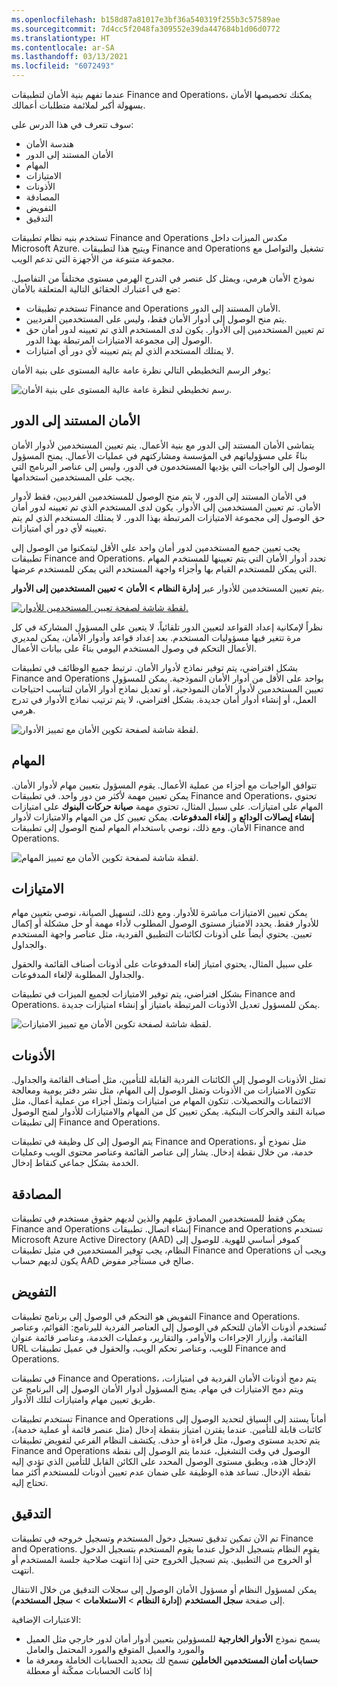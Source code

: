 ```yaml
---
ms.openlocfilehash: b158d87a81017e3bf36a540319f255b3c57589ae
ms.sourcegitcommit: 7d4cc5f2048fa309552e39da447684b1d06d0772
ms.translationtype: HT
ms.contentlocale: ar-SA
ms.lasthandoff: 03/13/2021
ms.locfileid: "6072493"
---
```

عندما تفهم بنية الأمان لتطبيقات Finance and Operations، يمكنك تخصيصها الأمان بسهولة أكبر لملائمة متطلبات أعمالك. 

سوف تتعرف في هذا الدرس على:

- هندسة الأمان
- الأمان المستند إلى الدور
- المهام
- الامتيازات
- الأذونات
- المصادقة
- التفويض
- التدقيق

تستخدم بنيه نظام تطبيقات Finance and Operations مكدس الميزات داخل Microsoft Azure. ويتيح هذا لتطبيقات Finance and Operations تشغيل والتواصل مع مجموعة متنوعة من الأجهزة التي تدعم الويب.  

نموذج الأمان هرمي، ويمثل كل عنصر في التدرج الهرمي مستوى مختلفاً من التفاصيل. ضع في اعتبارك الحقائق التالية المتعلقة بالأمان:

- تستخدم تطبيقات Finance and Operations الأمان المستند إلى الدور. 
- يتم منح الوصول إلى أدوار الأمان فقط، وليس على المستخدمين الفرديين. 
- تم تعيين المستخدمين إلى الأدوار. يكون لدى المستخدم الذي تم تعيينه لدور أمان حق الوصول إلى مجموعة الامتيازات المرتبطة بهذا الدور. 
- لا يمتلك المستخدم الذي لم يتم تعيينه لأي دور أي امتيازات.

يوفر الرسم التخطيطي التالي نظرة عامة عالية المستوى على بنية الأمان:

![رسم تخطيطي لنظرة عامة عالية المستوى على بنية الأمان.](../media/security-arch.png)

## <a name="role-based-security"></a>الأمان المستند إلى الدور 
يتماشى الأمان المستند إلى الدور مع بنية الأعمال. يتم تعيين المستخدمين لأدوار الأمان بناءً على مسؤولياتهم في المؤسسة ومشاركتهم في عمليات الأعمال. يمنح المسؤول الوصول إلى الواجبات التي يؤديها المستخدمون في الدور، وليس إلى عناصر البرنامج التي يجب على المستخدمين استخدامها. 

في الأمان المستند إلى الدور، لا يتم منح الوصول للمستخدمين الفرديين، فقط لأدوار الأمان. تم تعيين المستخدمين إلى الأدوار. يكون لدى المستخدم الذي تم تعيينه لدور أمان حق الوصول إلى مجموعة الامتيازات المرتبطة بهذا الدور. لا يمتلك المستخدم الذي لم يتم تعيينه لأي دور أي امتيازات. 

يجب تعيين جميع المستخدمين لدور أمان واحد على الأقل ليتمكنوا من الوصول إلى تطبيقات Finance and Operations. تحدد أدوار الأمان التي يتم تعيينها للمستخدم المهام التي يمكن للمستخدم القيام بها وأجزاء واجهة المستخدم التي يمكن للمستخدم عرضها.

يتم تعيين المستخدمين للأدوار عبر **إدارة النظام > الأمان > تعيين المستخدمين إلى الأدوار**.

[![لقطة شاشة لصفحة تعيين المستخدمين للأدوار.](../media/assign-users.png)](../media/assign-users.png#lightbox)

نظراً لإمكانية إعداد القواعد لتعيين الدور تلقائياً، لا يتعين على المسؤول المشاركة في كل مرة تتغير فيها مسؤوليات المستخدم. بعد إعداد قواعد وأدوار الأمان، يمكن لمديري الأعمال التحكم في وصول المستخدم اليومي بناءً على بيانات الأعمال.

بشكل افتراضي، يتم توفير نماذج لأدوار الأمان. ترتبط جميع الوظائف في تطبيقات Finance and Operations بواحد على الأقل من أدوار الأمان النموذجية. يمكن للمسؤول تعيين المستخدمين لأدوار الأمان النموذجية، أو تعديل نماذج أدوار الأمان لتناسب احتياجات العمل، أو إنشاء أدوار أمان جديدة. بشكل افتراضي، لا يتم ترتيب نماذج الأدوار في تدرج هرمي.

![لقطة شاشة لصفحة تكوين الأمان مع تمييز الأدوار.](../media/roles.png)

## <a name="duties"></a>المهام 

تتوافق الواجبات مع أجزاء من عملية الأعمال. يقوم المسؤول بتعيين مهام لأدوار الأمان. يمكن تعيين مهمة لأكثر من دور واحد. في تطبيقات Finance and Operations، تحتوي المهام على امتيازات. على سبيل المثال، تحتوي مهمة **صيانة حركات البنوك** على امتيازات **إنشاء إيصالات الودائع** و **إلغاء المدفوعات**. يمكن تعيين كل من المهام والامتيازات لأدوار الأمان. ومع ذلك، نوصي باستخدام المهام لمنح الوصول إلى تطبيقات Finance and Operations.

![لقطة شاشة لصفحة تكوين الأمان مع تمييز المهام.](../media/duties.png)

## <a name="privileges"></a>الامتيازات 

يمكن تعيين الامتيازات مباشرة للأدوار. ومع ذلك، لتسهيل الصيانة، نوصي بتعيين مهام للأدوار فقط. يحدد الامتياز مستوى الوصول المطلوب لأداء مهمة أو حل مشكلة أو إكمال تعيين. يحتوي أيضاً على أذونات لكائنات التطبيق الفردية، مثل عناصر واجهة المستخدم والجداول. 

على سبيل المثال، يحتوي امتياز إلغاء المدفوعات على أذونات أصناف القائمة والحقول والجداول المطلوبة لإلغاء المدفوعات.

بشكل افتراضي، يتم توفير الامتيازات لجميع الميزات في تطبيقات Finance and Operations. يمكن للمسؤول تعديل الأذونات المرتبطة بامتياز أو إنشاء امتيازات جديدة.

![لقطة شاشة لصفحة تكوين الأمان مع تمييز الامتيازات.](../media/privileges.png)

## <a name="permissions"></a>الأذونات 

تمثل الأذونات الوصول إلى الكائنات الفردية القابلة للتأمين، مثل أصناف القائمة والجداول. تتكون الامتيازات من الأذونات وتمثل الوصول إلى المهام، مثل نشر دفتر يومية ومعالجة الائتمانات والتحصيلات. تتكون المهام من امتيازات وتمثل أجزاء من عملية أعمال، مثل صيانة النقد والحركات البنكية. يمكن تعيين كل من المهام والامتيازات للأدوار لمنح الوصول إلى تطبيقات Finance and Operations.

يتم الوصول إلى كل وظيفة في تطبيقات Finance and Operations، مثل نموذج أو خدمة، من خلال نقطة إدخال. يشار إلى عناصر القائمة وعناصر محتوى الويب وعمليات الخدمة بشكل جماعي كنقاط إدخال.

## <a name="authentication"></a>المصادقة 

يمكن فقط للمستخدمين المصادق عليهم والذين لديهم حقوق مستخدم في تطبيقات Finance and Operations إنشاء اتصال. تطبيقات Finance and Operations تستخدم Microsoft Azure Active Directory (‏AAD) كموفر أساسي للهوية. للوصول إلى النظام، يجب توفير المستخدمين في مثيل تطبيقات Finance and Operations ويجب أن يكون لديهم حساب AAD صالح في مستأجر مفوض.

## <a name="authorization"></a>التفويض 

التفويض هو التحكم في الوصول إلى برنامج تطبيقات Finance and Operations. تُستخدم أذونات الأمان للتحكم في الوصول إلى العناصر الفردية للبرنامج: القوائم، وعناصر القائمة، وأزرار الإجراءات والأوامر، والتقارير، وعمليات الخدمة، وعناصر قائمة عنوان URL للويب، وعناصر تحكم الويب، والحقول في عميل تطبيقات Finance and Operations.

في تطبيقات Finance and Operations، يتم دمج أذونات الأمان الفردية في امتيازات، ويتم دمج الامتيازات في مهام. يمنح المسؤول أدوار الأمان الوصول إلى البرنامج عن طريق تعيين مهام وامتيازات لتلك الأدوار.

تستخدم تطبيقات Finance and Operations أماناً يستند إلى السياق لتحديد الوصول إلى كائنات قابلة للتأمين. عندما يقترن امتياز بنقطة إدخال (مثل عنصر قائمة أو عملية خدمة)، يتم تحديد مستوى وصول، مثل قراءة أو حذف. يكتشف النظام الفرعي لتفويض تطبيقات Finance and Operations الوصول في وقت التشغيل، عندما يتم الوصول إلى نقطة الإدخال هذه، ويطبق مستوى الوصول المحدد على الكائن القابل للتأمين الذي تؤدي إليه نقطة الإدخال. تساعد هذه الوظيفة على ضمان عدم تعيين أذونات للمستخدم أكثر مما تحتاج إليه.

## <a name="auditing"></a>التدقيق 

تم الآن تمكين تدقيق تسجيل دخول المستخدم وتسجيل خروجه في تطبيقات Finance and Operations. يقوم النظام بتسجيل الدخول عندما يقوم المستخدم بتسجيل الدخول أو الخروج من التطبيق. يتم تسجيل الخروج حتى إذا انتهت صلاحية جلسة المستخدم أو انتهت.

يمكن لمسؤول النظام أو مسؤول الأمان الوصول إلى سجلات التدقيق من خلال الانتقال إلى صفحة **سجل المستخدم** (**إدارة النظام** > **الاستعلامات** > **سجل المستخدم**).

الاعتبارات الإضافية:

- يسمح نموذج **الأدوار الخارجية** للمسؤولين بتعيين أدوار أمان لدور خارجي مثل العميل والمورد والعميل المتوقع والمورد المحتمل والعامل
- **حسابات أمان المستخدمين الخاملين** تسمح لك بتحديد الحسابات الخاملة ومعرفة ما إذا كانت الحسابات ممكّنة أو معطلة